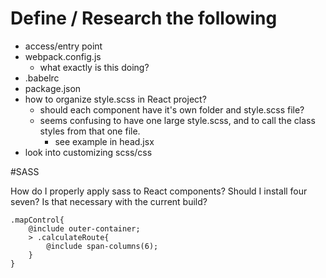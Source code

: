 # Define / Research the following
* access/entry point
* webpack.config.js
	* what exactly is this doing?
* .babelrc
* package.json
* how to organize style.scss in React project?
	* should each component have it's own folder and style.scss file?
	* seems confusing to have one large style.scss, and to call the class styles from that one file.
		* see example in head.jsx
* look into customizing scss/css

#SASS

How do I properly apply sass to React components?
Should I install four seven?
Is that necessary with the current build?

```
.mapControl{
	@include outer-container;
	> .calculateRoute{
		@include span-columns(6);
	}
}
```
